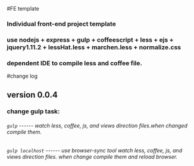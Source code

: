 #FE template
### Individual front-end project template
### use nodejs + express + gulp + coffeescript + less + ejs + jquery1.11.2 + lessHat.less + marchen.less + normalize.css
### dependent IDE to compile less and coffee file.

#change log
## version 0.0.4
### change gulp task:
###### `gulp`  ------ watch less, coffee, js, and views direction files.when changed compile them.
###### `gulp localhost`  ------ use browser-sync tool watch less, coffee, js, and views direction files. when change compile them and reload browser.
